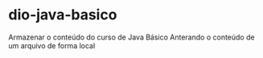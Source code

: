 # dio-java-basico
Armazenar o conteúdo do curso de Java Básico
Anterando o conteúdo de um arquivo de forma local
